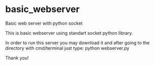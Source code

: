# basic_webserver
Basic web server with python socket

This is basic webserver using standart socket python library.

In order to run this server you may download it and after going to the directory with cmd/terminal just type:
python webserver.py

Thank you!
